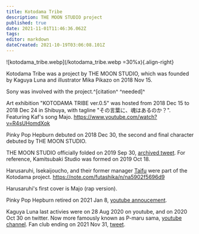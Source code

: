 ```yaml
---
title: Kotodama Tribe
description: THE MOON STUDIO project
published: true
date: 2021-11-01T11:46:36.062Z
tags: 
editor: markdown
dateCreated: 2021-10-19T03:06:08.101Z
---
```


![kotodama_tribe.webp](/kotodama_tribe.webp =30%x){.align-right}

Kotodama Tribe was a project by THE MOON STUDIO, which was founded by Kaguya Luna and illustrator Mika Pikazo on 2018 Nov 15.

Sony was involved with the project.^[citation^ ^needed]^

Art exhibition "KOTODAMA TRIBE ver.0.5" was hosted from 2018 Dec 15 to 2018 Dec 24 in Shibuya, with tagline "その言葉に、魂はあるのか？". Featuring Kaf's song Majo.
https://www.youtube.com/watch?v=R4sUHomdXok

Pinky Pop Hepburn debuted on 2018 Dec 30, the second and final character debuted by THE MOON STUDIO.

THE MOON STUDIO officially folded on 2019 Sep 30, [archived tweet](https://web.archive.org/web/20190920113408/https://twitter.com/moonstudio_jp/status/1175009247920152577
). For reference, Kamitsubaki Studio was formed on 2019 Oct 18.

Harusaruhi, Isekaijoucho, and their former manager [Taifu](/people/taifu) were part of the Kotodama project.
https://note.com/futashika/n/na5902f5696d9

Harusaruhi's first cover is Majo (rap version).

Pinky Pop Hepburn retired on 2021 Jan 8, [youtube annoucement](https://www.youtube.com/watch?v=slUFHTJCA18).

Kaguya Luna last activies were on 28 Aug 2020 on youtube, and on 2020 Oct 30 on twitter. Now more famously known as P-maru sama, [youtube channel](https://www.youtube.com/c/P%E4%B8%B8%E6%A7%98%E3%81%A1%E3%82%83%E3%82%93%E3%81%AD%E3%82%8B). Fan club ending on 2021 Nov 31, [tweet](https://twitter.com/KAI_YOU_ed/status/1443780609202024449).